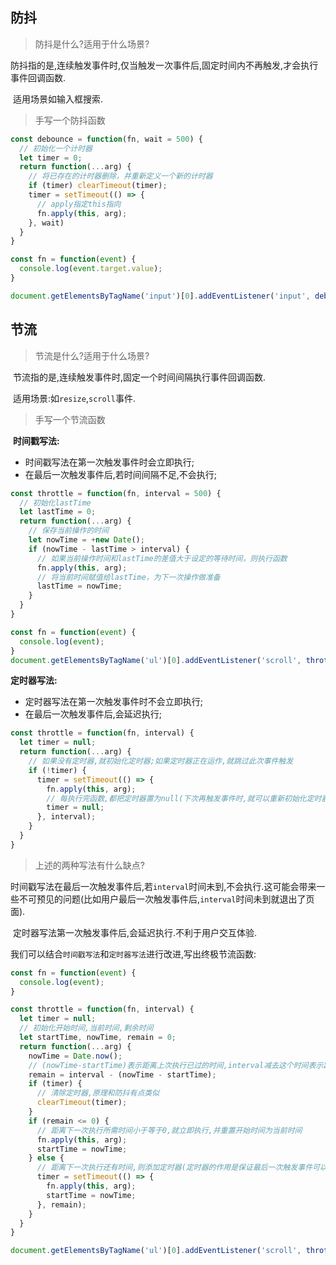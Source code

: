 ## 防抖

> 防抖是什么?适用于什么场景?

​	防抖指的是,连续触发事件时,仅当触发一次事件后,固定时间内不再触发,才会执行事件回调函数.

​	适用场景如输入框搜索.

> 手写一个防抖函数

```js
const debounce = function(fn, wait = 500) {
  // 初始化一个计时器
  let timer = 0;
  return function(...arg) {
   	// 将已存在的计时器删除，并重新定义一个新的计时器
    if (timer) clearTimeout(timer);
    timer = setTimeout(() => {
      // apply指定this指向
      fn.apply(this, arg);
    }, wait)
  }
}

const fn = function(event) {
  console.log(event.target.value);
}

document.getElementsByTagName('input')[0].addEventListener('input', debounce(fn, 1000), false);
```



## 节流

> 节流是什么?适用于什么场景?

​	节流指的是,连续触发事件时,固定一个时间间隔执行事件回调函数.

​	适用场景:如`resize`,`scroll`事件.

> 手写一个节流函数

​	**时间戳写法:**

- 时间戳写法在第一次触发事件时会立即执行;
- 在最后一次触发事件后,若时间间隔不足,不会执行;

```js
const throttle = function(fn, interval = 500) {
  // 初始化lastTime
  let lastTime = 0;
  return function(...arg) {
    // 保存当前操作的时间
    let nowTime = +new Date();
    if (nowTime - lastTime > interval) {
      // 如果当前操作时间和lastTime的差值大于设定的等待时间，则执行函数
      fn.apply(this, arg);
      // 将当前时间赋值给lastTime，为下一次操作做准备
      lastTime = nowTime;
    }
  }
}

const fn = function(event) {
  console.log(event);
}
document.getElementsByTagName('ul')[0].addEventListener('scroll', throttle(fn, 1000), false);
```

**定时器写法:**

- 定时器写法在第一次触发事件时不会立即执行;
- 在最后一次触发事件后,会延迟执行;

```js
const throttle = function(fn, interval) {
  let timer = null;
  return function(...arg) {
    // 如果没有定时器,就初始化定时器;如果定时器正在运作,就跳过此次事件触发
    if (!timer) {
      timer = setTimeout(() => {
        fn.apply(this, arg);
        // 每执行完函数,都把定时器置为null(下次再触发事件时,就可以重新初始化定时器)
        timer = null;
      }, interval);
    }
  }
}
```

> 上述的两种写法有什么缺点?

​	时间戳写法在最后一次触发事件后,若`interval`时间未到,不会执行.这可能会带来一些不可预见的问题(比如用户最后一次触发事件后,`interval`时间未到就退出了页面).

​	定时器写法第一次触发事件后,会延迟执行.不利于用户交互体验.

​	我们可以结合`时间戳写法`和`定时器写法`进行改进,写出终极节流函数:

```js
const fn = function(event) {
  console.log(event);
}

const throttle = function(fn, interval) {
  let timer = null;
  // 初始化开始时间,当前时间,剩余时间
  let startTime, nowTime, remain = 0;
  return function(...arg) {
    nowTime = Date.now();
    // (nowTime-startTime)表示距离上次执行已过的时间,interval减去这个时间表示距离下一次执行所需时间
    remain = interval - (nowTime - startTime);
    if (timer) {
      // 清除定时器,原理和防抖有点类似
      clearTimeout(timer);
    }
    if (remain <= 0) {
      // 距离下一次执行所需时间小于等于0,就立即执行,并重置开始时间为当前时间
      fn.apply(this, arg);
      startTime = nowTime;
    } else {
      // 距离下一次执行还有时间,则添加定时器(定时器的作用是保证最后一次触发事件可以延迟执行),并重置开始时间为当前时间
      timer = setTimeout(() => {
        fn.apply(this, arg);
        startTime = nowTime;
      }, remain);
    }
  }
}

document.getElementsByTagName('ul')[0].addEventListener('scroll', throttle(fn, 1000), false);
```

 
